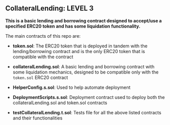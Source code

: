 ## CollateralLending: LEVEL 3 

**This is a basic lending and borrowing contract designed to accept/use a specified ERC20 token and has some liquidation functionality.**


The main contracts of this repo are:

-   **token.sol**: The ERC20 token that is deployed in tandem with the lending/borrowing contract and is the only ERC20 token that is compatible with the contract

-   **collateralLending.sol**: A basic lending and borrowing contract with some liquidation mechanics, designed to be compatible only with the `token.sol` ERC20 contract

-   **HelperConfig.s.sol**: Used to help automate deployment

-   **DeploymentScripts.s.sol**: Deployment contract used to deploy both the collateralLending.sol and token.sol contracts 

-   **testCollateralLending.t.sol**: Tests file for all the above listed contracts and their functionalities